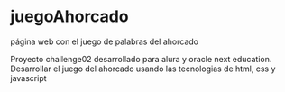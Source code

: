 # juegoAhorcado
página web con el juego de palabras del ahorcado

Proyecto challenge02 desarrollado para alura y oracle next education.
Desarrollar el juego del ahorcado usando las tecnologias de html, css y javascript
